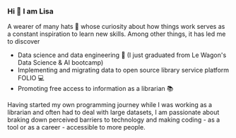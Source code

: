 ### Hi 👋 I am Lisa
A wearer of many hats 👒 whose curiosity about how things work serves as a constant inspiration to learn new skills. Among other things, it has led me to discover
- Data science and data engineering 🤖 (I just graduated from Le Wagon's Data Science & AI bootcamp)
- Implementing and migrating data to open source library service platform FOLIO 💻
- Promoting free access to information as a librarian 📚

Having started my own programming journey while I was working as a librarian and often had to deal with large datasets, I am passionate about braking down perceived barriers to technology and making coding - as a tool or as a career - accessible to more people.

<!--
**branchedelac/branchedelac** is a ✨ _special_ ✨ repository because its `README.md` (this file) appears on your GitHub profile.

Here are some ideas to get you started:

- 🔭 I’m currently working on ...
- 🌱 I’m currently learning ...
- 👯 I’m looking to collaborate on ...
- 🤔 I’m looking for help with ...
- 💬 Ask me about ...
- 📫 How to reach me: ...
- 😄 Pronouns: ...
- ⚡ Fun fact: ...
-->
